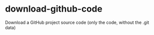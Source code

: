 # download-github-code
Download a GitHub project source code (only the code, without the .git data)
